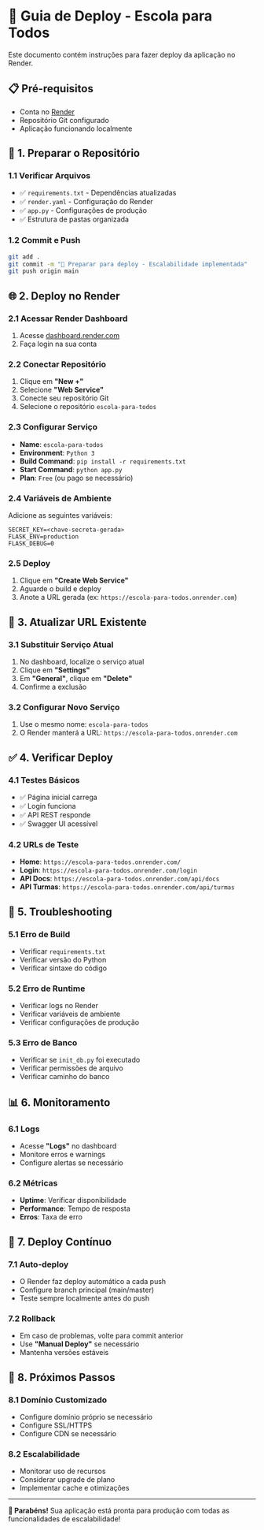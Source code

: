 # 🚀 Guia de Deploy - Escola para Todos

Este documento contém instruções para fazer deploy da aplicação no Render.

## 📋 **Pré-requisitos**

- Conta no [Render](https://render.com)
- Repositório Git configurado
- Aplicação funcionando localmente

## 🔧 **1. Preparar o Repositório**

### **1.1 Verificar Arquivos**
- ✅ `requirements.txt` - Dependências atualizadas
- ✅ `render.yaml` - Configuração do Render
- ✅ `app.py` - Configurações de produção
- ✅ Estrutura de pastas organizada

### **1.2 Commit e Push**
```bash
git add .
git commit -m "🚀 Preparar para deploy - Escalabilidade implementada"
git push origin main
```

## 🌐 **2. Deploy no Render**

### **2.1 Acessar Render Dashboard**
1. Acesse [dashboard.render.com](https://dashboard.render.com)
2. Faça login na sua conta

### **2.2 Conectar Repositório**
1. Clique em **"New +"**
2. Selecione **"Web Service"**
3. Conecte seu repositório Git
4. Selecione o repositório `escola-para-todos`

### **2.3 Configurar Serviço**
- **Name**: `escola-para-todos`
- **Environment**: `Python 3`
- **Build Command**: `pip install -r requirements.txt`
- **Start Command**: `python app.py`
- **Plan**: `Free` (ou pago se necessário)

### **2.4 Variáveis de Ambiente**
Adicione as seguintes variáveis:
```
SECRET_KEY=<chave-secreta-gerada>
FLASK_ENV=production
FLASK_DEBUG=0
```

### **2.5 Deploy**
1. Clique em **"Create Web Service"**
2. Aguarde o build e deploy
3. Anote a URL gerada (ex: `https://escola-para-todos.onrender.com`)

## 🔄 **3. Atualizar URL Existente**

### **3.1 Substituir Serviço Atual**
1. No dashboard, localize o serviço atual
2. Clique em **"Settings"**
3. Em **"General"**, clique em **"Delete"**
4. Confirme a exclusão

### **3.2 Configurar Novo Serviço**
1. Use o mesmo nome: `escola-para-todos`
2. O Render manterá a URL: `https://escola-para-todos.onrender.com`

## ✅ **4. Verificar Deploy**

### **4.1 Testes Básicos**
- ✅ Página inicial carrega
- ✅ Login funciona
- ✅ API REST responde
- ✅ Swagger UI acessível

### **4.2 URLs de Teste**
- **Home**: `https://escola-para-todos.onrender.com/`
- **Login**: `https://escola-para-todos.onrender.com/login`
- **API Docs**: `https://escola-para-todos.onrender.com/api/docs`
- **API Turmas**: `https://escola-para-todos.onrender.com/api/turmas`

## 🚨 **5. Troubleshooting**

### **5.1 Erro de Build**
- Verificar `requirements.txt`
- Verificar versão do Python
- Verificar sintaxe do código

### **5.2 Erro de Runtime**
- Verificar logs no Render
- Verificar variáveis de ambiente
- Verificar configurações de produção

### **5.3 Erro de Banco**
- Verificar se `init_db.py` foi executado
- Verificar permissões de arquivo
- Verificar caminho do banco

## 📊 **6. Monitoramento**

### **6.1 Logs**
- Acesse **"Logs"** no dashboard
- Monitore erros e warnings
- Configure alertas se necessário

### **6.2 Métricas**
- **Uptime**: Verificar disponibilidade
- **Performance**: Tempo de resposta
- **Erros**: Taxa de erro

## 🔄 **7. Deploy Contínuo**

### **7.1 Auto-deploy**
- O Render faz deploy automático a cada push
- Configure branch principal (main/master)
- Teste sempre localmente antes do push

### **7.2 Rollback**
- Em caso de problemas, volte para commit anterior
- Use **"Manual Deploy"** se necessário
- Mantenha versões estáveis

## 🎯 **8. Próximos Passos**

### **8.1 Domínio Customizado**
- Configure domínio próprio se necessário
- Configure SSL/HTTPS
- Configure CDN se necessário

### **8.2 Escalabilidade**
- Monitorar uso de recursos
- Considerar upgrade de plano
- Implementar cache e otimizações

---

**🎉 Parabéns!** Sua aplicação está pronta para produção com todas as funcionalidades de escalabilidade!

